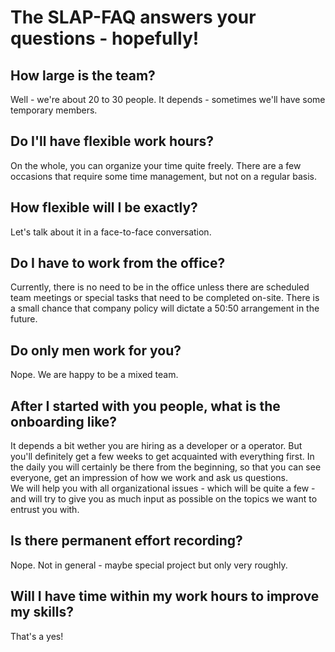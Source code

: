 # The SLAP-FAQ answers your questions - hopefully!

## How large is the team?

Well - we're about 20 to 30 people. It depends - sometimes we'll have some temporary members.  

## Do I'll have flexible work hours?

On the whole, you can organize your time quite freely. There are a few occasions that require some time management, but not on a regular basis.  

## How flexible will I be exactly?

Let's talk about it in a face-to-face conversation.  

## Do I have to work from the office?

Currently, there is no need to be in the office unless there are scheduled team meetings or special tasks that need to be completed on-site. There is a small chance that company policy will dictate a 50:50 arrangement in the future.  

## Do only men work for you?

Nope. We are happy to be a mixed team.  

## After I started with you people, what is the onboarding like?

It depends a bit wether you are hiring as a developer or a operator. But you'll definitely get a few weeks to get acquainted with everything first. In the daily you will certainly be there from the beginning, so that you can see everyone, get an impression of how we work and ask us questions.  
We will help you with all organizational issues - which will be quite a few - and will try to give you as much input as possible on the topics we want to entrust you with.  

## Is there permanent effort recording?

Nope. Not in general - maybe special project but only very roughly.  

## Will I have time within my work hours to improve my skills?

That's a yes!  
